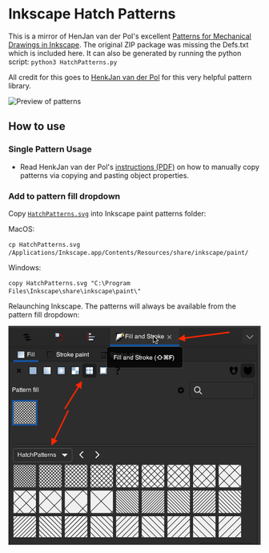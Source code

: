 # Inkscape Hatch Patterns

This is a mirror of HenJan van der Pol's excellent [Patterns for Mechanical Drawings in Inkscape](https://inkscape.org/~henkjan_nl/%E2%98%85patterns-for-mechanical-drawings-in-inkscape). The original ZIP package was missing the Defs.txt which is included here. It can also be generated by running the python script: ```python3 HatchPatterns.py```

All credit for this goes to [HenkJan van der Pol](https://inkscape.org/~henkjan_nl/) for this very helpful pattern library.


![Preview of patterns](https://raw.githubusercontent.com/zirafa/inkscape-hatch-patterns/master/preview.png)


## How to use

### Single Pattern Usage
- Read HenkJan van der Pol's [instructions (PDF)](Patterns%20for%20mechanical%20drawings%20in%20Inkscape.pdf) on how to manually copy patterns via copying and pasting object properties.

### Add to pattern fill dropdown

Copy [`HatchPatterns.svg`](HatchPatterns.svg) into Inkscape paint patterns folder:

MacOS:
```
cp HatchPatterns.svg /Applications/Inkscape.app/Contents/Resources/share/inkscape/paint/
```

Windows:
```
copy HatchPatterns.svg "C:\Program Files\Inkscape\share\inkscape\paint\"
```

Relaunching Inkscape. The patterns will always be available from the pattern fill dropdown:

![inkscape fill toolbar preview](preview-fill-stroke-screenshot.png)
